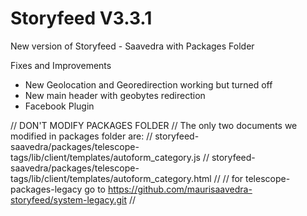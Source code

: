# Storyfeed V3.3.1
New version of Storyfeed - Saavedra with Packages Folder

Fixes and Improvements
- New Geolocation and Georedirection working but turned off
- New main header with geobytes redirection
- Facebook Plugin


// DON'T MODIFY PACKAGES FOLDER
// The only two documents we modified in packages folder are:
// storyfeed-saavedra/packages/telescope-tags/lib/client/templates/autoform_category.js
// storyfeed-saavedra/packages/telescope-tags/lib/client/templates/autoform_category.html
// 
// for telescope-packages-legacy go to https://github.com/maurisaavedra-storyfeed/system-legacy.git
// 

